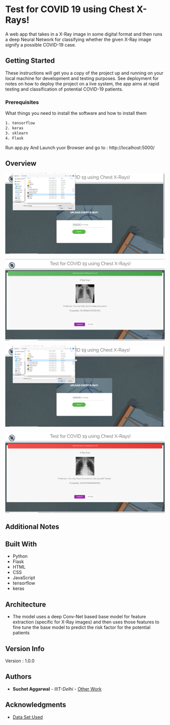 # Test for COVID 19 using Chest X-Rays!

A web app that takes in a X-Ray image in some digital format and then runs a deep Neural Network for classifying whether the given X-Ray image signify a possible COVID-19 case.

## Getting Started

These instructions will get you a copy of the project up and running on your local machine for development and testing purposes. See deployment for notes on how to deploy the project on a live system, the app aims at rapid testing and classification of potential COVID-19 patients.

### Prerequisites

What things you need to install the software and how to install them

```
1. tensorflow
2. keras
3. sklearn
4. Flask

```
Run app.py And Launch yuor Browser and go to : http://localhost:5000/

## Overview

![Alt text](./extras/normal_up.png?raw=true "Normal Upload")

![Alt text](./extras/normal_res.png?raw=true "Normal Result")

![Alt text](./extras/covid_up.png?raw=true "Covid Upload")

![Alt text](./extras/covid_res.png?raw=true "Covid Result")


## Additional Notes

## Built With

* Python 
* Flask 
* HTML 
* CSS 
* JavaScript 
* tensorflow
* keras

## Architecture

* The model uses a deep Conv-Net based base model for feature extraction (specific for X-Ray images) and then uses those features to fine tune the base model to predict the risk factor for the potential patients

## Version Info

Version : 1.0.0

## Authors

* **Suchet Aggarwal** - *IIIT-Delhi* - [Other Work](https://github.com/Suchet-Agg)

## Acknowledgments

* [Data Set Used](https://github.com/ieee8023/covid-chestxray-dataset)
